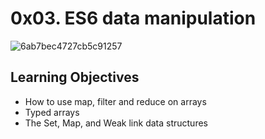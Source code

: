 0x03. ES6 data manipulation
===========================
![6ab7bec4727cb5c91257](https://user-images.githubusercontent.com/107358517/233950701-eb841575-51f6-496d-b860-dd40df07ace0.jpg)

Learning Objectives
-------------------

- How to use map, filter and reduce on arrays
- Typed arrays
- The Set, Map, and Weak link data structures
